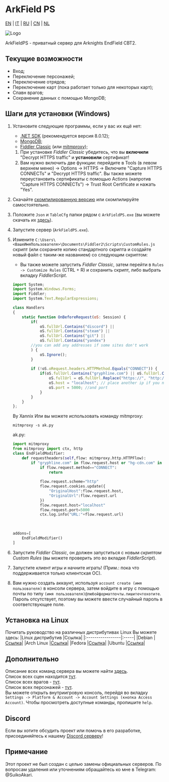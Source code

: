 # ArkField PS
[EN](../README.md) | [IT](./README_it-IT.md) | [RU](./README_ru-RU.md) | [CN](./README_zh-CN.md) | [NL](./README_nl-NL.md)

![Logo](https://socialify.git.ci/SuikoAkari/ArkFieldPS/image?custom_description=Private+server+for+EndField&amp;description=1&amp;font=Jost&amp;forks=1&amp;issues=1&amp;language=1&amp;logo=https%3A%2F%2Farknights.wiki.gg%2Fimages%2F3%2F31%2FArknights_Endfield_logo.png&amp;name=1&amp;pattern=Circuit+Board&amp;pulls=1&amp;stargazers=1&amp;theme=Dark)

ArkFieldPS - приватный сервер для Arknights EndField CBT2.

## Текущие возможности

* Вход;
* Переключение персонажей;
* Переключение отрядов;
* Переключение карт (пока работает только для некоторых карт);
* Спавн врагов;
* Сохранение данных с помощью MongoDB;

## Шаги для установки (Windows)

1. Установите следующие программы, если у вас их ещё нет: 
   * [.NET SDK](https://dotnet.microsoft.com/en-us/download) (рекомендуется версия 8.0.12);
   * [MongoDB](https://www.mongodb.com/try/download/community);
   * [Fiddler Classic](https://www.telerik.com/fiddler/fiddler-classic) (или [mitmproxy](https://mitmproxy.org/));
   1. При установке *Fiddler Classic* убедитесь, что вы **включили** "Decrypt HTTPS traffic" и **установили** сертификат!
   2. Вам нужно включить две функции: перейдите в Tools (в левом верхнем меню) -> Options -> HTTPS -> Включите "Capture HTTPS CONNECTs" и "Decrypt HTTPS traffic". Вы также можете переустановить сертификаты с помощью Actions (напротив "Capture HTTPS CONNECTs") -> Trust Root Certificate и нажать "Yes".
2. Скачайте [скомпилированную версию](https://github.com/SuikoAkari/ArkFieldPS/releases/latest) или скомпилируйте самостоятельно.
3. Положите `Json` и `TableCfg` папки рядом с `ArkFieldPS.exe` (вы можете скачать их [здесь](https://github.com/PotRooms/EndFieldData/tree/main)).
4. Запустите сервер (`ArkFieldPS.exe`).
5. Измените `C:\Users\<ВашеИмяПользователя>\Documents\Fiddler2\Scripts\CustomRules.js` скрипт (или сохраните копию стандартного скрипта и создайте новый файл с таким-же названием) со следующим скриптом:
    * Вы также можете запустить *Fiddler Classic*, затем перейти в `Rules -> Customize Rules` (CTRL + R) и сохранить скрипт, либо выбрать вкладку *FiddlerScript*.

    ```javascript
    import System;
    import System.Windows.Forms;
    import Fiddler;
    import System.Text.RegularExpressions;

    class Handlers
    {
        static function OnBeforeRequest(oS: Session) {
            if(
                oS.fullUrl.Contains("discord") ||
                oS.fullUrl.Contains("steam") ||
                oS.fullUrl.Contains("git") ||
                oS.fullUrl.Contains("yandex")
            //you can add any addresses if some sites don't work
            ) {
                oS.Ignore();
            }
        
            if (!oS.oRequest.headers.HTTPMethod.Equals("CONNECT")) {
                if(oS.fullUrl.Contains("gryphline.com") || oS.fullUrl.Contains("hg-cdn.com")) {
                    oS.fullUrl = oS.fullUrl.Replace("https://", "http://");
                    oS.host = "localhost"; // place another ip if you need
                    oS.port = 5000; //and port
                }
            }
        }
    };
    ```
    By Xannix
    Или вы можете использовать команду mitmproxy:

    ```shell
    mitmproxy -s ak.py
    ```

    ak.py:

    ```py
    import mitmproxy
    from mitmproxy import ctx, http
    class EndFieldModifier:
        def requestheaders(self,flow: mitmproxy.http.HTTPFlow):
            if "gryphline.com" in flow.request.host or "hg-cdn.com" in flow.request.host:
                if flow.request.method=="CONNECT":
                    return
                
                flow.request.scheme="http"
                flow.request.cookies.update({
                    "OriginalHost":flow.request.host,
                    "OriginalUrl":flow.request.url
                })
                flow.request.host="localhost"
                flow.request.port=5000
                ctx.log.info("URL:"+flow.request.url)
                
                
                
    addons=[
        EndFieldModifier()
    ]
    ```

6. Запустите *Fiddler Classic*, он должен запуститься с новым *скриптом Custom Rules* (вы можете проверить это во вкладке *FiddlerScript*).
7. Запустите клиент игры и начните играть! (Прим.: пока что поддерживается только клиентская ОС).
8. Вам нужно создать аккаунт, используя `account create (имя пользователя)` в консоли сервера, затем войдите в игру с помощью почты по типу `(имя пользователя)@любойформатпочты.пишитечтохотите`. Пароль отсутствует, поэтому вы можете ввести случайный пароль в соответствующее поле.

## Установка на Linux

Почитать руководство на различных дистрибутивах Linux Вы можете здесь:
|Linux дистрибутив |Ссылка|
|:-----------------|:-----|
|Debian            |[Ссылка](./Linux/RunOnLinuxServer_ru-RU.md#debian-12)|
|Arch Linux        |[Ссылка](./Linux/RunOnLinuxServer_ru-RU.md#arch-linux)|
|Fedora            |[Ссылка](./Linux/RunOnLinuxServer_ru-RU.md#fedora-workstation)|
|Ubuntu            |[Ссылка](./Linux/RunOnLinuxServer_ru-RU.md#ubuntu)|

## Дополнительно

Описание всех команд сервера вы можете найти [здесь](./CommandList/commands_ru-RU.md).<br>
Список всех сцен находится [тут](./LevelsTable.md).<br>
Список всех врагов - [тут](./EnemiesTable.md).<br>
Список всех персонажей - [тут](docs/CharactersTable.md).<br>
Вы можете открыть внутриигровую консоль, перейдя во вкладку `Settings -> Platform & Account -> Account Settings (кнопка Access Account)`. Чтобы просмотреть доступные команды, пропишите `help`.

## Discord

Если вы хотите обсудить проект или помочь в его разработке, присоединяйтесь к нашему [Discord серверу](https://discord.gg/gPvqhfdMU6)!

## Примечание

Этот проект не был создан с целью замены официальных серверов. По вопросам удаления или уточнениям обращайтесь ко мне в Telegram: @SuikoAkari.
